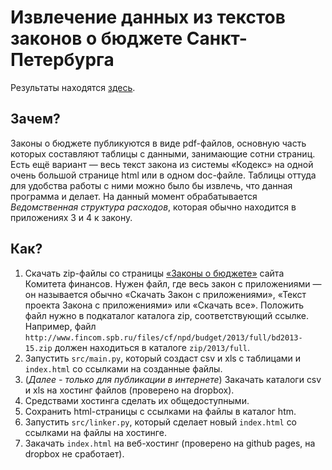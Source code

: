 Извлечение данных из текстов законов о бюджете Санкт-Петербурга
===============================================================

Результаты находятся [здесь](http://antonkhorev.github.io/BudgetSpb/).

Зачем?
------

Законы о бюджете публикуются в виде pdf-файлов, основную часть которых составляют таблицы с данными, занимающие сотни страниц.
Есть ещё вариант — весь текст закона из системы «Кодекс» на одной очень большой странице html или в одном doc-файле.
Таблицы оттуда для удобства работы с ними можно было бы извлечь, что данная программа и делает.
На данный момент обрабатывается *Ведомственная структура расходов*, которая обычно находится в приложениях 3 и 4 к закону.

Как?
----

1. Скачать zip-файлы со страницы [«Законы о бюджете»](http://www.fincom.spb.ru/comfin/budjet/laws.htm) сайта Комитета финансов.
   Нужен файл, где весь закон с приложениями — он называется обычно «Скачать Закон с приложениями», «Текст проекта Закона с приложениями» или «Скачать все».
   Положить файл нужно в подкаталог каталога zip, соответствующий ссылке.
   Например, файл `http://www.fincom.spb.ru/files/cf/npd/budget/2013/full/bd2013-15.zip` должен находиться в каталоге `zip/2013/full`.
2. Запустить `src/main.py`, который создаст csv и xls с таблицами и `index.html` со ссылками на созданные файлы.
3. (*Далее - только для публикации в интернете*)
   Закачать каталоги csv и xls на хостинг файлов (проверено на dropbox).
4. Средствами хостинга сделать их общедоступными.
5. Сохранить html-страницы с ссылками на файлы в каталог htm.
6. Запустить `src/linker.py`, который сделает новый `index.html` со ссылками на файлы на хостинге.
7. Закачать `index.html` на веб-хостинг (проверено на github pages, на dropbox не сработает).
